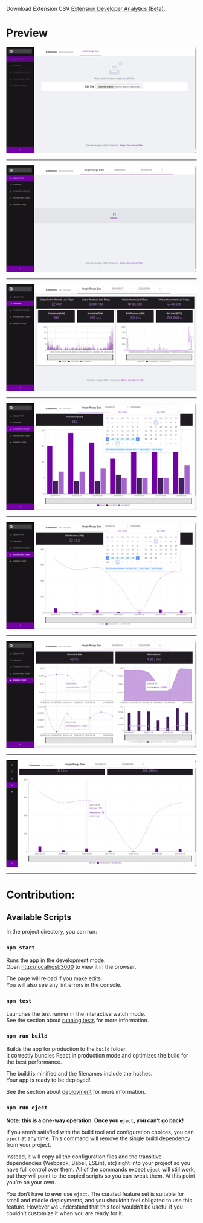 Download Extension CSV [Extension Developer Analytics (Beta)](https://dev.twitch.tv/docs/insights/#extension-developer-analytics-beta).

# Preview

![prev 0](https://raw.githubusercontent.com/AlbericoD/twitch-extension-analyze/master/prev-0.png)

---

![prev 1](https://raw.githubusercontent.com/AlbericoD/twitch-extension-analyze/master/prev-1.png)

---

![prev 2](https://raw.githubusercontent.com/AlbericoD/twitch-extension-analyze/master/prev-2.png)

---

![prev 3](https://raw.githubusercontent.com/AlbericoD/twitch-extension-analyze/master/prev-3.png)

---

![prev 4](https://raw.githubusercontent.com/AlbericoD/twitch-extension-analyze/master/prev-4.png)

---

![prev 5](https://raw.githubusercontent.com/AlbericoD/twitch-extension-analyze/master/prev-5.png)

---

![prev 6](https://raw.githubusercontent.com/AlbericoD/twitch-extension-analyze/master/prev-6.png)

---

# Contribution:

## Available Scripts

In the project directory, you can run:

### `npm start`

Runs the app in the development mode.<br>
Open [http://localhost:3000](http://localhost:3000) to view it in the browser.

The page will reload if you make edits.<br>
You will also see any lint errors in the console.

### `npm test`

Launches the test runner in the interactive watch mode.<br>
See the section about [running tests](https://facebook.github.io/create-react-app/docs/running-tests) for more information.

### `npm run build`

Builds the app for production to the `build` folder.<br>
It correctly bundles React in production mode and optimizes the build for the best performance.

The build is minified and the filenames include the hashes.<br>
Your app is ready to be deployed!

See the section about [deployment](https://facebook.github.io/create-react-app/docs/deployment) for more information.

### `npm run eject`

**Note: this is a one-way operation. Once you `eject`, you can’t go back!**

If you aren’t satisfied with the build tool and configuration choices, you can `eject` at any time. This command will remove the single build dependency from your project.

Instead, it will copy all the configuration files and the transitive dependencies (Webpack, Babel, ESLint, etc) right into your project so you have full control over them. All of the commands except `eject` will still work, but they will point to the copied scripts so you can tweak them. At this point you’re on your own.

You don’t have to ever use `eject`. The curated feature set is suitable for small and middle deployments, and you shouldn’t feel obligated to use this feature. However we understand that this tool wouldn’t be useful if you couldn’t customize it when you are ready for it.
